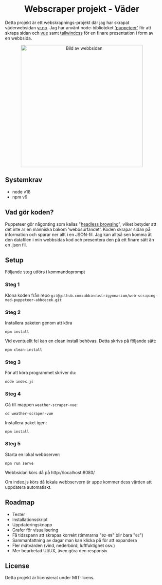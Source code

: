 <h1 align="center"> Webscraper projekt - Väder </h1>

Detta projekt är ett webskrapnings-projekt där jag har skrapat väderwebsidan [yr.no](https://www.yr.no/en). Jag har använt node-biblioteket ['puppeteer'](https://pptr.dev/) för att skrapa sidan och [vue](https://vuejs.org/) samt [tailwindcss](https://tailwindcss.com/) för en finare presentation i form av en webbsida. 

<div style="text-align: center;">
  <img src="väder_skrap.png" alt="Bild av webbsidan" height="400">
</div>

## Systemkrav
- node v18
- npm v9

## Vad gör koden?
Puppeteer gör någonting som kallas "[headless browsing](https://oxylabs.io/blog/what-is-headless-browser)", vilket betyder att det inte är en människa bakom 'webbsurfandet'. Koden skrapar sidan på information och sparar ner allt i en JSON-fil. Jag kan alltså sen komma åt den datafilen i min webbsidas kod och presentera den på ett finare sätt än en .json fil.  

## Setup
Följande steg utförs i kommandoprompt

### Steg 1
Klona koden från repo `git@github.com:abbindustrigymnasium/web-scraping-med-puppeteer-abbcecek.git`

### Steg 2
Installera paketen genom att köra 
``` 
npm install
```
Vid eventuellt fel kan en clean install behövas. Detta skrivs på följande sätt:
```
npm clean-install
```

### Steg 3
För att köra programmet skriver du:
```
node index.js
```
### Steg 4
Gå till mappen `weather-scraper-vue`:
```
cd weather-scraper-vue
```
Installera paket igen:
```
npm install
```
### Steg 5
Starta en lokal webbserver:
```
npm run serve
```
Webbsidan körs då på http://localhost:8080/  
 
Om index.js körs då lokala webbservern är uppe kommer dess värden att uppdatera automatiskt.

## Roadmap
- Tester
- Installationsskript
- Uppdateringsknapp
- Grafer för visualisering
- Få tidsspann att skrapas korrekt (timmarna "`02-08`" blir bara "`02`")
- Sammanfattning av dagar man kan klicka på för att expandera
- Fler mätvärden (vind, nederbörd, luftfuktighet osv.)
- Mer bearbetad UI/UX, även göra den responsiv

## License
Detta projekt är licensierat under MIT-licens.
